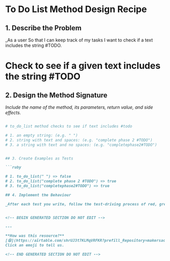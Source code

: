 # To Do List Method Design Recipe

## 1. Describe the Problem

_As a user
So that I can keep track of my tasks
I want to check if a text includes the string #TODO.

# Check to see if a given text includes the string #TODO

## 2. Design the Method Signature

_Include the name of the method, its parameters, return value, and side effects._

```ruby

# to_do_list method checks to see if text includes #todo 

# 1. an empty string: (e.g. " ")
# 2. string with text and spaces: (e.g. "complete phase 2 #TODO")
# 3. a string with text and no spaces: (e.g. "completephase2#TODO")


## 3. Create Examples as Tests

```ruby

# 1. to_do_list(" ") => false
# 2. to_do_list("complete phase 2 #TODO") => true
# 3. to_do_list("completephase2#TODO") => true

## 4. Implement the Behaviour

_After each test you write, follow the test-driving process of red, green, refactor to implement the behaviour._


<!-- BEGIN GENERATED SECTION DO NOT EDIT -->

---

**How was this resource?**  
[😫](https://airtable.com/shrUJ3t7KLMqVRFKR?prefill_Repository=makersacademy%2Fgolden-square&prefill_File=resources%2Fsingle_method_recipe_template.md&prefill_Sentiment=😫) [😕](https://airtable.com/shrUJ3t7KLMqVRFKR?prefill_Repository=makersacademy%2Fgolden-square&prefill_File=resources%2Fsingle_method_recipe_template.md&prefill_Sentiment=😕) [😐](https://airtable.com/shrUJ3t7KLMqVRFKR?prefill_Repository=makersacademy%2Fgolden-square&prefill_File=resources%2Fsingle_method_recipe_template.md&prefill_Sentiment=😐) [🙂](https://airtable.com/shrUJ3t7KLMqVRFKR?prefill_Repository=makersacademy%2Fgolden-square&prefill_File=resources%2Fsingle_method_recipe_template.md&prefill_Sentiment=🙂) [😀](https://airtable.com/shrUJ3t7KLMqVRFKR?prefill_Repository=makersacademy%2Fgolden-square&prefill_File=resources%2Fsingle_method_recipe_template.md&prefill_Sentiment=😀)  
Click an emoji to tell us.

<!-- END GENERATED SECTION DO NOT EDIT -->